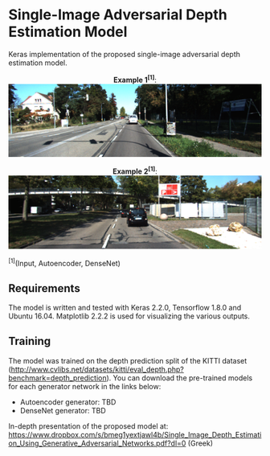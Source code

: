 # Single-Image Adversarial Depth Estimation Model

Keras implementation of the proposed single-image adversarial depth estimation model.


<p align="center">
  <b>Example 1<sup>[1]</sup></b>: <br>
  <img src="results/result1.gif" width="608">
</p>

<p align="center">
  <b>Example 2<sup>[1]</sup></b>: <br>
  <img src="results/result2.gif" width="608">
</p>

<sup>[1]</sup>(Input, Autoencoder, DenseNet)

## Requirements
The model is written and tested with Keras 2.2.0, Tensorflow 1.8.0 and Ubuntu 16.04. Matplotlib 2.2.2 is used for visualizing the various outputs.

## Training
The model was trained on the depth prediction split of the KITTI dataset (http://www.cvlibs.net/datasets/kitti/eval_depth.php?benchmark=depth_prediction). You can download the pre-trained models for each generator network in the links below:
* Autoencoder generator: TBD
* DenseNet generator: TBD


In-depth presentation of the proposed model at: https://www.dropbox.com/s/bmeg1yextjawl4b/Single_Image_Depth_Estimation_Using_Generative_Adversarial_Networks.pdf?dl=0 (Greek)
